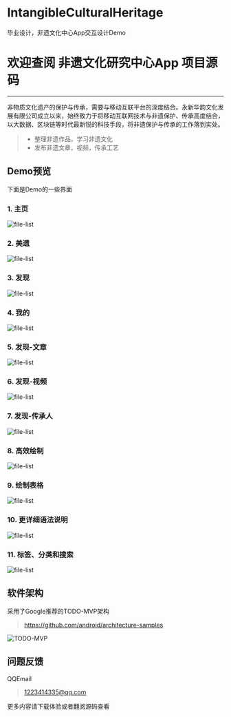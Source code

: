 # IntangibleCulturalHeritage
毕业设计，非遗文化中心App交互设计Demo

# 欢迎查阅 非遗文化研究中心App 项目源码
 
------
 
非物质文化遗产的保护与传承，需要与移动互联平台的深度结合。永新华韵文化发展有限公司成立以来，始终致力于将移动互联网技术与非遗保护、传承高度结合，以大数据、区块链等时代最新锐的科技手段，将非遗保护与传承的工作落到实处。
> * 整理非遗作品，学习非遗文化
> * 发布非遗文章，视频，传承工艺

## Demo预览
下面是Demo的一些界面
### 1. 主页
![file-list](https://www.zybuluo.com/static/img/file-list.png)
### 2. 美遗
![file-list](https://www.zybuluo.com/static/img/file-list.png)
### 3. 发现
![file-list](https://www.zybuluo.com/static/img/file-list.png)
### 4. 我的
![file-list](https://www.zybuluo.com/static/img/file-list.png)
### 5. 发现-文章
![file-list](https://www.zybuluo.com/static/img/file-list.png)
### 6. 发现-视频
![file-list](https://www.zybuluo.com/static/img/file-list.png)
### 7. 发现-传承人
![file-list](https://www.zybuluo.com/static/img/file-list.png)
### 8. 高效绘制
![file-list](https://www.zybuluo.com/static/img/file-list.png)
### 9. 绘制表格
![file-list](https://www.zybuluo.com/static/img/file-list.png)
### 10. 更详细语法说明
![file-list](https://www.zybuluo.com/static/img/file-list.png)
### 11. 标签、分类和搜索
![file-list](https://www.zybuluo.com/static/img/file-list.png)

## 软件架构
采用了Google推荐的TODO-MVP架构
> https://github.com/android/architecture-samples

![TODO-MVP](https://upload-images.jianshu.io/upload_images/3985563-bf64641065361b3a.png?imageMogr2/auto-orient/strip|imageView2/2/w/950)

## 问题反馈

QQEmail
> 1223414335@qq.com

更多内容请下载体验或者翻阅源码查看
